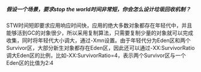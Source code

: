 ##### 假设一个场景，要求stop the world时间非常短，你会怎么设计垃圾回收机制？

STW时间短即要求应用响应时间快，应用的绝大多数对象都存在年轻代中，并且能够活到GC的对象很少，所以采用复制算法，只需要复制少量的对象就可以完成收集，同时将年轻代大小调大，通过-Xmn设置。由于年轻代分为Eden区和两个Survivor区，大部分新生对象都存在Eden区，因此还可以通过-XX:SurvivorRatio 调大Eden区的比例，比如-XX:SurvivorRatio=4，表示两个Survivor区与一个Eden区的比值为2:4

